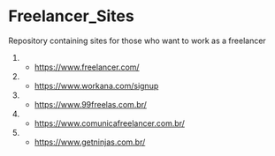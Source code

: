 # Freelancer_Sites
Repository containing sites for those who want to work as a freelancer


1. - https://www.freelancer.com/

2. - https://www.workana.com/signup

3. - https://www.99freelas.com.br/

4. - https://www.comunicafreelancer.com.br/

5. - https://www.getninjas.com.br/
